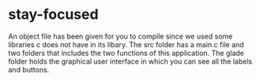 # stay-focused


An object file has been given for you to compile since we used some libraries c does not have in its libary. The src folder has a main.c file and two folders that includes the two functions of this application. The glade folder holds the graphical user interface in which you can see all the labels and buttons.
